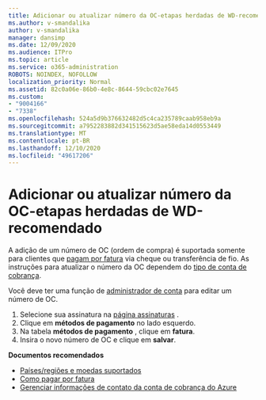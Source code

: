 ```yaml
---
title: Adicionar ou atualizar número da OC-etapas herdadas de WD-recomendado
ms.author: v-smandalika
author: v-smandalika
manager: dansimp
ms.date: 12/09/2020
ms.audience: ITPro
ms.topic: article
ms.service: o365-administration
ROBOTS: NOINDEX, NOFOLLOW
localization_priority: Normal
ms.assetid: 82c0a06e-86b0-4e8c-8644-59cbc02e7645
ms.custom:
- "9004166"
- "7338"
ms.openlocfilehash: 524a5d9b376632482d5c4ca235789caab958eb9a
ms.sourcegitcommit: a7952283882d341515623d5ae58eda14d0553449
ms.translationtype: MT
ms.contentlocale: pt-BR
ms.lasthandoff: 12/10/2020
ms.locfileid: "49617206"
---
```

# <a name="add-or-update-po-number---legacy-wd---recommended-steps"></a>Adicionar ou atualizar número da OC-etapas herdadas de WD-recomendado

A adição de um número de OC (ordem de compra) é suportada somente para clientes que [pagam por fatura](https://docs.microsoft.com/azure/cost-management-billing/manage/pay-by-invoice) via cheque ou transferência de fio. As instruções para atualizar o número da OC dependem do [tipo de conta de cobrança](https://docs.microsoft.com/azure/cost-management-billing/manage/view-all-accounts).

Você deve ter uma função de [administrador de conta](https://docs.microsoft.com/azure/role-based-access-control/rbac-and-directory-admin-roles) para editar um número de OC.

1. Selecione sua assinatura na [página assinaturas](https://ms.portal.azure.com/#blade/Microsoft_Azure_Billing/SubscriptionsBlade) .
2. Clique em **métodos de pagamento** no lado esquerdo.
3. Na tabela **métodos de pagamento** , clique em **fatura**. 
4. Insira o novo número de OC e clique em **salvar**.

**Documentos recomendados**

- [Países/regiões e moedas suportados](https://azure.microsoft.com/en-us/pricing/faq/) 
- [Como pagar por fatura](https://docs.microsoft.com/azure/cost-management-billing/manage/pay-by-invoice) 
- [Gerenciar informações de contato da conta de cobrança do Azure](https://docs.microsoft.com/azure/cost-management-billing/manage/change-azure-account-profile)


